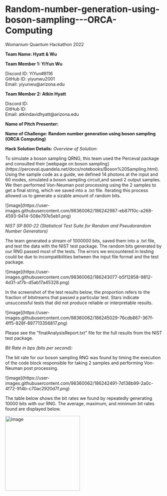 # Random-number-generation-using-boson-sampling---ORCA-Computing
Womanium Quantum Hackathon 2022

**Team Name: Hyatt & Wu**

**Team Member 1: YiYun Wu**<br>
<p>Discord ID: YiYun#8116<br>
GitHub ID: yiyunwu2001<br>
Email: yiyunwu@arizona.edu</p>

**Team Member 2: Atkin Hyatt**<br>
<p>Discord ID:<br>
GitHub ID:<br>
Email: atkindavidhyatt@arizona.edu</p>

**Name of Pitch Presenter:**

**Name of Challenge: Random number generation using boson sampling (ORCA Computing)**

**Hack Solution Details:**
<em>Overview of Solution:</em>
<p>To simulate a boson sampling QRNG, this team used the Perceval package and consulted their [webpage on boson sampling] (https://perceval.quandela.net/docs/notebooks/Boson%20Sampling.html). Using the sample code as a guide, we defined 14 photons at the input and 60 modes, simulated a boson sampling circuit,and saved 2 output samples. We then performed Von-Neuman post processing using the 2 samples to get a final string, which we saved into a .txt file. Iterating this process allowed us to generate a sizable amount of random bits.</p>
![image](https://user-images.githubusercontent.com/98360062/186242987-eb87f10c-a268-4593-9414-508e797e5eb1.png)

<em>NIST SP 800-22 (Statistical Test Suite for Random and Pseudorandom Number Generators)</em>
<p>The team generated a stream of 1000000 bits, saved them into a .txt file, and test the data with the NIST test package. The random bits generated by our RNG passed most of the tests. The errors we encountered in testing could be due to incompatibilities between the input file format and the test package.</p>
![image](https://user-images.githubusercontent.com/98360062/186243077-b5f12858-9812-4d31-a17b-d5ab17a45328.png)
<p>In the screenshot of the test results below, the proportion refers to the fraction of bitstreams that passed a particular test. Stars indicate unsuccessful tests that did not produce reliable or interpretable results.</p>
![image](https://user-images.githubusercontent.com/98360062/186245029-76cdb867-367f-4ff5-828f-897713356817.png)
<p>Please see the "finalAnalysisReport.txt" file for the full results from the NIST test package.</p>

<em>Bit Rate in bps (bits per second):</em>
<p>The bit rate for our boson sampling RNG was found by timing the execution of the code block responsible for taking 2 samples and performing Von-Neuman post processing.</p>
![image](https://user-images.githubusercontent.com/98360062/186242491-7d138b99-2a0c-4f72-914b-c70ac2920d7f.png)
<p>The table below shows the bit rates we found by repeatedly generating 10000 bits with our RNG. The average, maximum, and minimum bit rates found are displayed below. </p>
<img width="239" alt="image" src="https://user-images.githubusercontent.com/98360062/186239903-d5f560cf-44b0-47dc-a69e-68eb701d245e.png">
